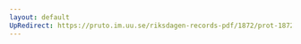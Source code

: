 ```yaml
---
layout: default
UpRedirect: https://pruto.im.uu.se/riksdagen-records-pdf/1872/prot-1872--ak--417/prot-1872--ak--417_021.pdf
---
```

